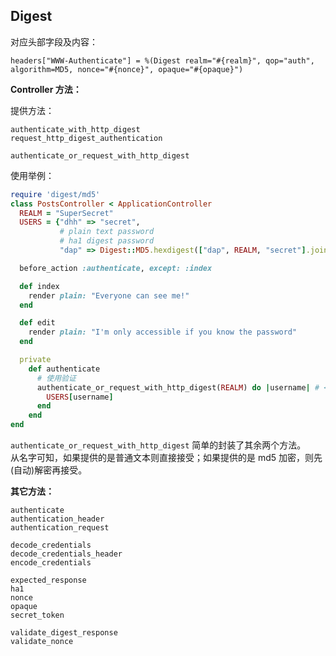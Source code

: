 ## Digest

对应头部字段及内容：

```
headers["WWW-Authenticate"] = %(Digest realm="#{realm}", qop="auth", algorithm=MD5, nonce="#{nonce}", opaque="#{opaque}")
```

**Controller 方法：**

提供方法：

```
authenticate_with_http_digest
request_http_digest_authentication

authenticate_or_request_with_http_digest
```

使用举例：

```ruby
require 'digest/md5'
class PostsController < ApplicationController
  REALM = "SuperSecret"
  USERS = {"dhh" => "secret",
           # plain text password
           # ha1 digest password
           "dap" => Digest::MD5.hexdigest(["dap", REALM, "secret"].join(":"))}

  before_action :authenticate, except: :index

  def index
    render plain: "Everyone can see me!"
  end

  def edit
    render plain: "I'm only accessible if you know the password"
  end

  private
    def authenticate
      # 使用验证
      authenticate_or_request_with_http_digest(REALM) do |username| # <- 这里
        USERS[username]
      end
    end
end
```

`authenticate_or_request_with_http_digest` 简单的封装了其余两个方法。  
从名字可知，如果提供的是普通文本则直接接受；如果提供的是 md5 加密，则先(自动)解密再接受。

**其它方法：**

```
authenticate
authentication_header
authentication_request

decode_credentials
decode_credentials_header
encode_credentials

expected_response
ha1
nonce
opaque
secret_token

validate_digest_response
validate_nonce
```
